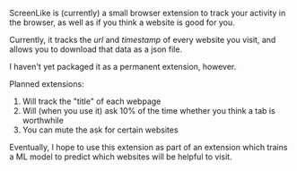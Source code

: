 ScreenLike is (currently) a small browser extension to track your activity in the browser, as well as if you think 
a website is good for you. 

Currently, it tracks the *url* and *timestamp* of every website you visit, and allows you to download that data as a json file.

I haven't yet packaged it as a permanent extension, however.

Planned extensions:
1. Will track the "title" of each webpage
2. Will (when you use it) ask 10% of the time whether you think a tab is worthwhile
3. You can mute the ask for certain websites

Eventually, I hope to use this extension as part of an extension which trains a ML model to predict which websites will be helpful
to visit.
